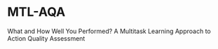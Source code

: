 # MTL-AQA
What and How Well You Performed? A Multitask Learning Approach to Action Quality Assessment
